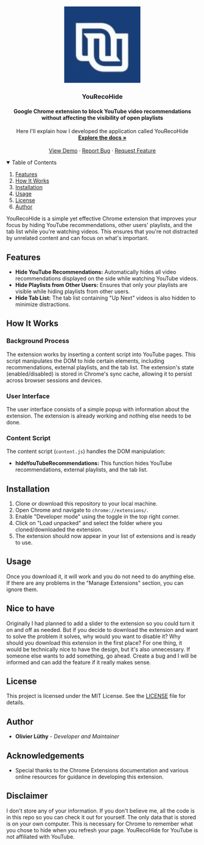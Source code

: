 <!-- PROJECT LOGO -->
<br />
<p align="center">
  <a href="github.com/Olivier_Luethy/TackPad.git">
    <img src="icon/icon.png" alt="Logo" width="200" height="200">
  </a>

  <h3 align="center">YouRecoHide</h3>
  <h4 align="center">Google Chrome extension to block YouTube video recommendations without affecting the visibility of open playlists</h4>

  <p align="center">
    Here I'll explain how I developed the application called YouRecoHide
    <br />
    <a href="github.com/olivierluethy/YouRecoHide/blob/master/README.md"><strong>Explore the docs »</strong></a>
    <br />
    <br />
    <a href="https://github.com/olivierluethy/YouRecoHide/">View Demo</a>
    ·
    <a href="https://github.com/olivierluethy/YouRecoHide/issues">Report Bug</a>
    ·
    <a href="https://github.com/olivierluethy/YouRecoHide/issues">Request Feature</a>
  </p>
</p>

<!-- TABLE OF CONTENTS -->
<details open="open">
  <summary>Table of Contents</summary>
  <ol>
    <li>
      <a href="#features">Features</a>
    </li>
    <li>
      <a href="#how-it-works">How It Works</a>
    </li>
    <li>
      <a href="#installation">Installation</a>
    </li>
    <li>
      <a href="#usage">Usage</a>
    </li>
    <li>
      <a href="#license">License</a>
    </li>
    <li>
      <a href="#author">Author</a>
    </li>
  </ol>
</details>

YouRecoHide is a simple yet effective Chrome extension that improves your focus by hiding YouTube recommendations, other users' playlists, and the tab list while you're watching videos. This ensures that you're not distracted by unrelated content and can focus on what's important.

## Features

- **Hide YouTube Recommendations:** Automatically hides all video recommendations displayed on the side while watching YouTube videos.
- **Hide Playlists from Other Users:** Ensures that only your playlists are visible while hiding playlists from other users.
- **Hide Tab List:** The tab list containing "Up Next" videos is also hidden to minimize distractions.

## How It Works

### Background Process

The extension works by inserting a content script into YouTube pages. This script manipulates the DOM to hide certain elements, including recommendations, external playlists, and the tab list. The extension's state (enabled/disabled) is stored in Chrome's sync cache, allowing it to persist across browser sessions and devices.

### User Interface

The user interface consists of a simple popup with information about the extension. The extension is already working and nothing else needs to be done.

### Content Script

The content script (`content.js`) handles the DOM manipulation:

- **hideYouTubeRecommendations:** This function hides YouTube recommendations, external playlists, and the tab list.

## Installation

1. Clone or download this repository to your local machine.
2. Open Chrome and navigate to `chrome://extensions/`.
3. Enable "Developer mode" using the toggle in the top right corner.
4. Click on "Load unpacked" and select the folder where you cloned/downloaded the extension.
5. The extension should now appear in your list of extensions and is ready to use.

## Usage

Once you download it, it will work and you do not need to do anything else. If there are any problems in the "Manage Extensions" section, you can ignore them.

## Nice to have
Originally I had planned to add a slider to the extension so you could turn it on and off as needed. But if you decide to download the extension and want to solve the problem it solves, why would you want to disable it? Why should you download this extension in the first place? For one thing, it would be technically nice to have the design, but it's also unnecessary. If someone else wants to add something, go ahead. Create a bug and I will be informed and can add the feature if it really makes sense.

## License

This project is licensed under the MIT License. See the [LICENSE](LICENSE) file for details.

## Author

- **Olivier Lüthy** - _Developer and Maintainer_

## Acknowledgements

- Special thanks to the Chrome Extensions documentation and various online resources for guidance in developing this extension.

## Disclaimer
I don't store any of your information. If you don't believe me, all the code is in this repo so you can check it out for yourself. The only data that is stored is on your own computer. This is necessary for Chrome to remember what you chose to hide when you refresh your page.
YouRecoHide for YouTube is not affiliated with YouTube.